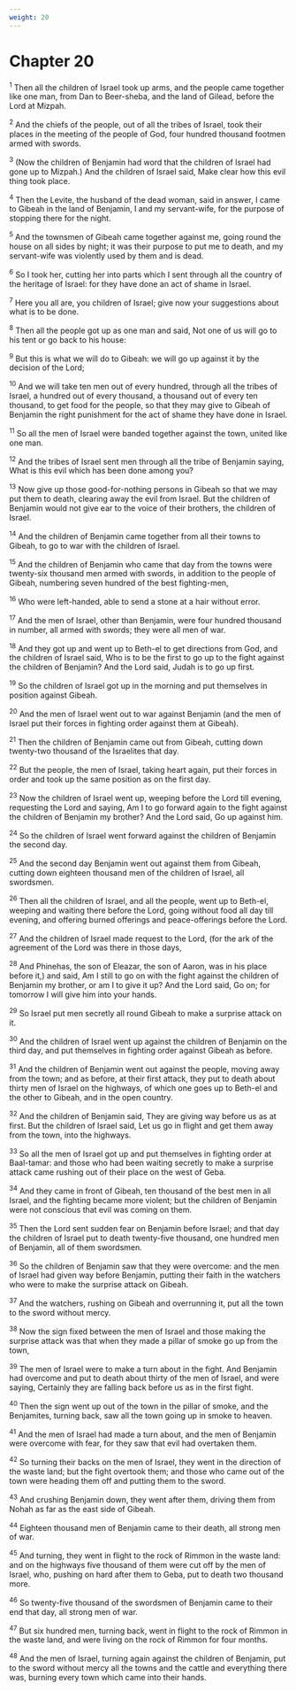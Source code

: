 ```yaml
---
weight: 20
---
```


# Chapter 20

<sup>1</sup> Then all the children of Israel took up arms, and the people came together like one man, from Dan to Beer-sheba, and the land of Gilead, before the Lord at Mizpah. 

<sup>2</sup> And the chiefs of the people, out of all the tribes of Israel, took their places in the meeting of the people of God, four hundred thousand footmen armed with swords. 

<sup>3</sup> (Now the children of Benjamin had word that the children of Israel had gone up to Mizpah.) And the children of Israel said, Make clear how this evil thing took place. 

<sup>4</sup> Then the Levite, the husband of the dead woman, said in answer, I came to Gibeah in the land of Benjamin, I and my servant-wife, for the purpose of stopping there for the night. 

<sup>5</sup> And the townsmen of Gibeah came together against me, going round the house on all sides by night; it was their purpose to put me to death, and my servant-wife was violently used by them and is dead. 

<sup>6</sup> So I took her, cutting her into parts which I sent through all the country of the heritage of Israel: for they have done an act of shame in Israel. 

<sup>7</sup> Here you all are, you children of Israel; give now your suggestions about what is to be done. 

<sup>8</sup> Then all the people got up as one man and said, Not one of us will go to his tent or go back to his house: 

<sup>9</sup> But this is what we will do to Gibeah: we will go up against it by the decision of the Lord; 

<sup>10</sup> And we will take ten men out of every hundred, through all the tribes of Israel, a hundred out of every thousand, a thousand out of every ten thousand, to get food for the people, so that they may give to Gibeah of Benjamin the right punishment for the act of shame they have done in Israel. 

<sup>11</sup> So all the men of Israel were banded together against the town, united like one man. 

<sup>12</sup> And the tribes of Israel sent men through all the tribe of Benjamin saying, What is this evil which has been done among you? 

<sup>13</sup> Now give up those good-for-nothing persons in Gibeah so that we may put them to death, clearing away the evil from Israel. But the children of Benjamin would not give ear to the voice of their brothers, the children of Israel. 

<sup>14</sup> And the children of Benjamin came together from all their towns to Gibeah, to go to war with the children of Israel. 

<sup>15</sup> And the children of Benjamin who came that day from the towns were twenty-six thousand men armed with swords, in addition to the people of Gibeah, numbering seven hundred of the best fighting-men, 

<sup>16</sup> Who were left-handed, able to send a stone at a hair without error. 

<sup>17</sup> And the men of Israel, other than Benjamin, were four hundred thousand in number, all armed with swords; they were all men of war. 

<sup>18</sup> And they got up and went up to Beth-el to get directions from God, and the children of Israel said, Who is to be the first to go up to the fight against the children of Benjamin? And the Lord said, Judah is to go up first. 

<sup>19</sup> So the children of Israel got up in the morning and put themselves in position against Gibeah. 

<sup>20</sup> And the men of Israel went out to war against Benjamin (and the men of Israel put their forces in fighting order against them at Gibeah). 

<sup>21</sup> Then the children of Benjamin came out from Gibeah, cutting down twenty-two thousand of the Israelites that day. 

<sup>22</sup> But the people, the men of Israel, taking heart again, put their forces in order and took up the same position as on the first day. 

<sup>23</sup> Now the children of Israel went up, weeping before the Lord till evening, requesting the Lord and saying, Am I to go forward again to the fight against the children of Benjamin my brother? And the Lord said, Go up against him. 

<sup>24</sup> So the children of Israel went forward against the children of Benjamin the second day. 

<sup>25</sup> And the second day Benjamin went out against them from Gibeah, cutting down eighteen thousand men of the children of Israel, all swordsmen. 

<sup>26</sup> Then all the children of Israel, and all the people, went up to Beth-el, weeping and waiting there before the Lord, going without food all day till evening, and offering burned offerings and peace-offerings before the Lord. 

<sup>27</sup> And the children of Israel made request to the Lord, (for the ark of the agreement of the Lord was there in those days, 

<sup>28</sup> And Phinehas, the son of Eleazar, the son of Aaron, was in his place before it,) and said, Am I still to go on with the fight against the children of Benjamin my brother, or am I to give it up? And the Lord said, Go on; for tomorrow I will give him into your hands. 

<sup>29</sup> So Israel put men secretly all round Gibeah to make a surprise attack on it. 

<sup>30</sup> And the children of Israel went up against the children of Benjamin on the third day, and put themselves in fighting order against Gibeah as before. 

<sup>31</sup> And the children of Benjamin went out against the people, moving away from the town; and as before, at their first attack, they put to death about thirty men of Israel on the highways, of which one goes up to Beth-el and the other to Gibeah, and in the open country. 

<sup>32</sup> And the children of Benjamin said, They are giving way before us as at first. But the children of Israel said, Let us go in flight and get them away from the town, into the highways. 

<sup>33</sup> So all the men of Israel got up and put themselves in fighting order at Baal-tamar: and those who had been waiting secretly to make a surprise attack came rushing out of their place on the west of Geba. 

<sup>34</sup> And they came in front of Gibeah, ten thousand of the best men in all Israel, and the fighting became more violent; but the children of Benjamin were not conscious that evil was coming on them. 

<sup>35</sup> Then the Lord sent sudden fear on Benjamin before Israel; and that day the children of Israel put to death twenty-five thousand, one hundred men of Benjamin, all of them swordsmen. 

<sup>36</sup> So the children of Benjamin saw that they were overcome: and the men of Israel had given way before Benjamin, putting their faith in the watchers who were to make the surprise attack on Gibeah. 

<sup>37</sup> And the watchers, rushing on Gibeah and overrunning it, put all the town to the sword without mercy. 

<sup>38</sup> Now the sign fixed between the men of Israel and those making the surprise attack was that when they made a pillar of smoke go up from the town, 

<sup>39</sup> The men of Israel were to make a turn about in the fight. And Benjamin had overcome and put to death about thirty of the men of Israel, and were saying, Certainly they are falling back before us as in the first fight. 

<sup>40</sup> Then the sign went up out of the town in the pillar of smoke, and the Benjamites, turning back, saw all the town going up in smoke to heaven. 

<sup>41</sup> And the men of Israel had made a turn about, and the men of Benjamin were overcome with fear, for they saw that evil had overtaken them. 

<sup>42</sup> So turning their backs on the men of Israel, they went in the direction of the waste land; but the fight overtook them; and those who came out of the town were heading them off and putting them to the sword. 

<sup>43</sup> And crushing Benjamin down, they went after them, driving them from Nohah as far as the east side of Gibeah. 

<sup>44</sup> Eighteen thousand men of Benjamin came to their death, all strong men of war. 

<sup>45</sup> And turning, they went in flight to the rock of Rimmon in the waste land: and on the highways five thousand of them were cut off by the men of Israel, who, pushing on hard after them to Geba, put to death two thousand more. 

<sup>46</sup> So twenty-five thousand of the swordsmen of Benjamin came to their end that day, all strong men of war. 

<sup>47</sup> But six hundred men, turning back, went in flight to the rock of Rimmon in the waste land, and were living on the rock of Rimmon for four months. 

<sup>48</sup> And the men of Israel, turning again against the children of Benjamin, put to the sword without mercy all the towns and the cattle and everything there was, burning every town which came into their hands. 


